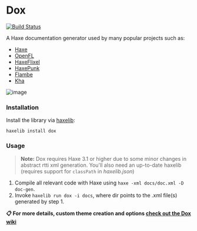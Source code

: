 # Dox
[![Build Status](https://travis-ci.org/HaxeFoundation/dox.svg?branch=master)](https://travis-ci.org/HaxeFoundation/dox)

A Haxe documentation generator used by many popular projects such as:

- [Haxe](http://api.haxe.org/)
- [OpenFL](http://api.openfl.org/)
- [HaxeFlixel](http://api.haxeflixel.com/)
- [HaxePunk](http://haxepunk.com/documentation/api/)
- [Flambe](https://aduros.com/flambe/api/)
- [Kha](http://api.kha.tech/)

![image](https://cloud.githubusercontent.com/assets/576184/17273397/e88ed39a-56b3-11e6-9892-b668258d3fd3.png)

### Installation

Install the library via [haxelib](http://lib.haxe.org/p/dox):
``` 
haxelib install dox
```

### Usage

> **Note:** Dox requires Haxe 3.1 or higher due to some minor changes in 
abstract rtti xml generation. You'll also need an up-to-date haxelib 
(requires support for `classPath` in _haxelib.json_)

1. Compile all relevant code with Haxe using `haxe -xml docs/doc.xml -D doc-gen`.
2. Invoke `haxelib run dox -i docs`, where dir points to the .xml file(s) generated by step 1.

**:clipboard: For more details, custom theme creation and options [check out the Dox wiki](https://github.com/HaxeFoundation/dox/wiki/)**
